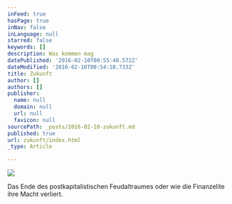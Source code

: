 ```yaml
---
inFeed: true
hasPage: true
inNav: false
inLanguage: null
starred: false
keywords: []
description: Was kommen mag
datePublished: '2016-02-10T00:55:48.572Z'
dateModified: '2016-02-10T00:54:10.733Z'
title: Zukunft
author: []
authors: []
publisher:
  name: null
  domain: null
  url: null
  favicon: null
sourcePath: _posts/2016-02-10-zukunft.md
published: true
url: zukunft/index.html
_type: Article

---
```

![](https://the-grid-user-content.s3-us-west-2.amazonaws.com/15984ab2-5037-4c2f-a927-1f30c0bac32c.jpg)

Das Ende des postkapitalistischen Feudaltraumes oder wie die Finanzelite ihre Macht verliert.